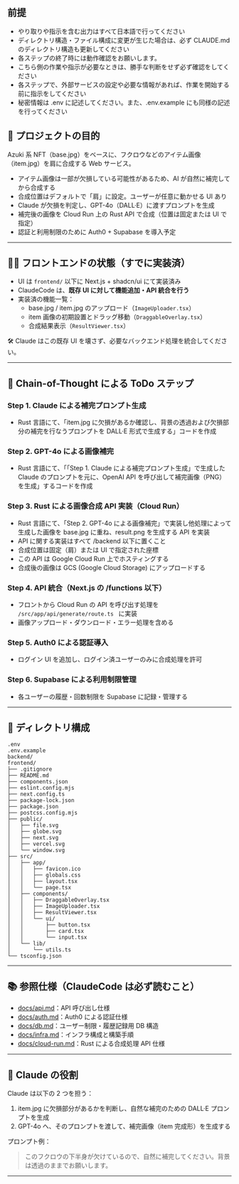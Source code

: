 ## 前提

- やり取りや指示を含む出力はすべて日本語で行ってください
- ディレクトリ構造・ファイル構成に変更が生じた場合は、必ず CLAUDE.md のディレクトリ構造も更新してください
- 各ステップの終了時には動作確認をお願いします。
- こちら側の作業や指示が必要なときは、勝手な判断をせず必ず確認をしてください
- 各ステップで、外部サービスの設定や必要な情報があれば、作業を開始する前に指示をしてください
- 秘密情報は .env に記述してください。また、.env.example にも同様の記述を行ってください

## 🎯 プロジェクトの目的

Azuki 系 NFT（base.jpg）をベースに、フクロウなどのアイテム画像（item.jpg）を肩に合成する Web サービス。

- アイテム画像は一部が欠損している可能性があるため、AI が自然に補完してから合成する
- 合成位置はデフォルトで「肩」に設定。ユーザーが任意に動かせる UI あり
- Claude が欠損を判定し、GPT-4o（DALL·E）に渡すプロンプトを生成
- 補完後の画像を Cloud Run 上の Rust API で合成（位置は固定または UI で指定）
- 認証と利用制限のために Auth0 + Supabase を導入予定

---

## 🧑‍💻 フロントエンドの状態（すでに実装済）

- UI は `frontend/` 以下に Next.js + shadcn/ui にて実装済み
- ClaudeCode は、**既存 UI に対して機能追加・API 統合を行う**
- 実装済の機能一覧：
  - base.jpg / item.jpg のアップロード（`ImageUploader.tsx`）
  - item 画像の初期設置とドラッグ移動（`DraggableOverlay.tsx`）
  - 合成結果表示（`ResultViewer.tsx`）

🛠 Claude はこの既存 UI を壊さず、必要なバックエンド処理を統合してください。

---

## 🔁 Chain-of-Thought による ToDo ステップ

### Step 1. Claude による補完プロンプト生成

- Rust 言語にて、「item.jpg に欠損があるか確認し、背景の透過および欠損部分の補完を行なうプロンプトを DALL·E 形式で生成する」コードを作成

### Step 2. GPT-4o による画像補完

- Rust 言語にて、「「Step 1. Claude による補完プロンプト生成」で生成した Claude のプロンプトを元に、OpenAI API を呼び出して補完画像（PNG）を生成」するコードを作成

### Step 3. Rust による画像合成 API 実装（Cloud Run）

- Rust 言語にて、「Step 2. GPT-4o による画像補完」で実装し他処理によって生成した画像を base.jpg に重ね、result.png を生成する API を実装
- API に関する実装はすべて /backend 以下に置くこと
- 合成位置は固定（肩）または UI で指定された座標
- この API は Google Cloud Run 上でホスティングする
- 合成後の画像は GCS (Google Cloud Storage) にアップロードする

### Step 4. API 統合（Next.js の /functions 以下）

- フロントから Cloud Run の API を呼び出す処理を `/src/app/api/generate/route.ts ` に実装
- 画像アップロード・ダウンロード・エラー処理を含める

### Step 5. Auth0 による認証導入

- ログイン UI を追加し、ログイン済ユーザーのみに合成処理を許可

### Step 6. Supabase による利用制限管理

- 各ユーザーの履歴・回数制限を Supabase に記録・管理する

---

## 📁 ディレクトリ構成

```
.env
.env.example
backend/
frontend/
├── .gitignore
├── README.md
├── components.json
├── eslint.config.mjs
├── next.config.ts
├── package-lock.json
├── package.json
├── postcss.config.mjs
├── public/
│   ├── file.svg
│   ├── globe.svg
│   ├── next.svg
│   ├── vercel.svg
│   └── window.svg
├── src/
│   ├── app/
│   │   ├── favicon.ico
│   │   ├── globals.css
│   │   ├── layout.tsx
│   │   └── page.tsx
│   ├── components/
│   │   ├── DraggableOverlay.tsx
│   │   ├── ImageUploader.tsx
│   │   ├── ResultViewer.tsx
│   │   └── ui/
│   │       ├── button.tsx
│   │       ├── card.tsx
│   │       └── input.tsx
│   └── lib/
│       └── utils.ts
└── tsconfig.json
```

---

## 📚 参照仕様（ClaudeCode は必ず読むこと）

- [docs/api.md](./docs/api.md)：API 呼び出し仕様
- [docs/auth.md](./docs/auth.md)：Auth0 による認証仕様
- [docs/db.md](./docs/db.md)：ユーザー制限・履歴記録用 DB 構造
- [docs/infra.md](./docs/infra.md)：インフラ構成と構築手順
- [docs/cloud-run.md](./docs/cloud-run.md)：Rust による合成処理 API 仕様

---

## 🤖 Claude の役割

Claude は以下の 2 つを担う：

1. item.jpg に欠損部分があるかを判断し、自然な補完のための DALL·E プロンプトを生成
2. GPT-4o へ、そのプロンプトを渡して、補完画像（item 完成形）を生成する

プロンプト例：

> このフクロウの下半身が欠けているので、自然に補完してください。背景は透過のままでお願いします。

---
